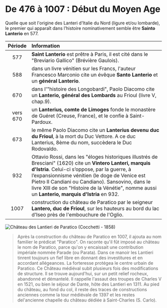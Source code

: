 # De 476 à 1007 : Début du Moyen Age

Quelle que soit l'origine des Lanteri d'Italie du Nord (ligure et/ou lombarde), le premier qui apparaît dans l’histoire nominativement semble être **Sainto Lanterio** en 577.

Période | Information
:---:| :---
577 | **Saint Lanterio** est prêtre à Paris, il est cité dans le "Breviario  Gallico" (Brévière Gaulois).
588 | dans un livre vénitien sur les Francs, l'auteur Francesco Marconio cite un évêque **Santo Lanterio** et un **général Lanterio**.
670 | dans l'"histoire des Longobardi", Paolo Diacomo cite un **Lanterio, général des Lombards** au Frioul (livre V, chap.9).
vers 670 | un **Lanterius, comte de Limoges** fonde le monastère de Guéret (Creuse, France), et le confie à Saint-Pardoux.
673 | le même Paolo Diacomo cite un **Lanterius devenu duc du Frioul**, à la mort du Duc Vettore. A ce duc Lanterius, 8ème du nom, succèdera le Duc Rodovaldo.
932 | Ottavio Rossi, dans les "éloges historiques illustrés de Bresciani" (1620) cite un **Vintero Lanteri, marquis d'Istria**.  Celui-ci s’oppose, par la guerre, à l’expansionnisme vénitien (le doge de Venice est Pietro II Candiani ou Candiano). Sansovino, dans le livre XIII de son "Histoire de la Vénétie", nomme aussi un **Lanterio, marquis d'Istria** en 932.
1007 | construction du château de Paratico par le seigneur **Lantero, duc de Frioul**, sur les hauteurs au bord du lac d'Iseo près de l'embouchure de l'Oglio.

![Château des Lantieri de Paratico (Cocchetti - 1858)]()

> Après la construction du château de Paratico en 1007, il ajouta au nom familier le prédicat "Paratico". On raconte qu'il fût imposé au château le nom de Paratico, parce qu'on y encaissait une contribution impériale nommée Parade (ou Parata). Dans ce manoir les Lantieri tinrent toujours un fief libre en donnant des investitures et en accordant allégeances. La forteresse protégea le centre urbain de Paratico. Ce Château médiéval subit plusieurs fois des modifications de structure. Il se trouve aujourd'hui, sur un petit relief rocheux, abandonné et démantelé. Il rappelle l'assaut des troupes de Charles V en 1521, ou bien le séjour de Dante, hôte des Lantieri en 1311. Au pied du château, au fond du col, il reste des traces de constructions anciennes comme la tour médiévale de 1397 et les restes del'ancienne chapelle du château dédiée à Saint-Charles (S. Carlo).
